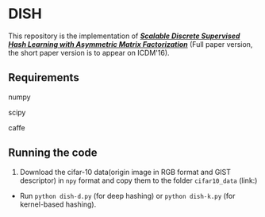 # DISH

This repository is the implementation of [***Scalable Discrete Supervised Hash Learning with Asymmetric Matrix Factorization***](https://arxiv.org/abs/1609.08740) (Full paper version, the short paper version is to appear on ICDM'16).

## Requirements

numpy

scipy

caffe

## Running the code

1. Download the cifar-10 data(origin image in RGB format and GIST descriptor) in `npy` format and copy them to the folder `cifar10_data` (link:)
* Run `python dish-d.py` (for deep hashing) or `python dish-k.py` (for kernel-based hashing).
